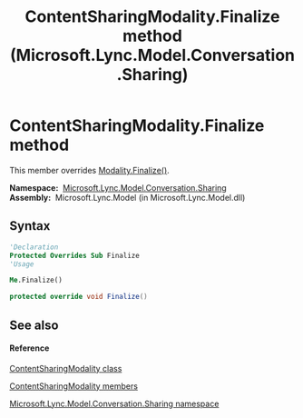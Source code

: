 ﻿---
title: ContentSharingModality.Finalize method  (Microsoft.Lync.Model.Conversation.Sharing)
TOCTitle: 'Finalize method '
ms:assetid: M:Microsoft.Lync.Model.Conversation.Sharing.ContentSharingModality.Finalize_DI_3_UC_OCS14MrefLyncWPF
ms:mtpsurl: https://msdn.microsoft.com/en-us/library/microsoft.lync.model.conversation.sharing.contentsharingmodality.finalize_di_3_uc_ocs14mreflyncwpf(v=office.15)
ms:contentKeyID: 48595763
ms.date: 07/28/2014
mtps_version: v=office.15
f1_keywords:
- Microsoft.Lync.Model.Conversation.Sharing.ContentSharingModality.Finalize
dev_langs:
- CSharp
- JScript
- VB
- other
---

# ContentSharingModality.Finalize method

This member overrides [Modality.Finalize()](modality-finalize-method-microsoft-lync-model-conversation_1.md).

**Namespace:**  [Microsoft.Lync.Model.Conversation.Sharing](microsoft-lync-model-conversation-sharing-namespace_2.md)  
**Assembly:**  Microsoft.Lync.Model (in Microsoft.Lync.Model.dll)

## Syntax

``` vb
'Declaration
Protected Overrides Sub Finalize
'Usage

Me.Finalize()
```

``` csharp
protected override void Finalize()
```

## See also

#### Reference

[ContentSharingModality class](contentsharingmodality-class-microsoft-lync-model-conversation-sharing_2.md)

[ContentSharingModality members](contentsharingmodality-members-microsoft-lync-model-conversation-sharing_2.md)

[Microsoft.Lync.Model.Conversation.Sharing namespace](microsoft-lync-model-conversation-sharing-namespace_2.md)

